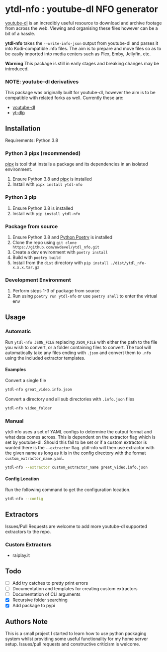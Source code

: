 # ytdl-nfo : youtube-dl NFO generator

[youtube-dl](https://github.com/ytdl-org/youtube-dl) is an incredibly useful resource to download and archive footage from across the web. Viewing and organising these files however can be a bit of a hassle.

**ytdl-nfo** takes the `--write-info-json` output from youtube-dl and parses it into Kodi-compatible .nfo files. The aim is to prepare and move files so as to be easily imported into media centers such as Plex, Emby, Jellyfin, etc. 

**Warning**
This package is still in early stages and breaking changes may be introduced.
### NOTE: youtube-dl derivatives
This package was originally built for youtube-dl, however the aim is to be compatible with related forks as well. Currently these are:
- [youtube-dl](https://github.com/ytdl-org/youtube-dl)
- [yt-dlp](https://github.com/yt-dlp/yt-dlp)


## Installation
Requirements: Python 3.8
### Python 3 pipx (recommended)
[pipx](https://github.com/pipxproject/pipx) is tool that installs a package and its dependencies in an isolated environment.

1. Ensure Python 3.8 and [pipx](https://github.com/pipxproject/pipx) is installed
2. Install with `pipx install ytdl-nfo`

### Python 3 pip
1. Ensure Python 3.8 is installed
2. Install with `pip install ytdl-nfo`

### Package from source
1. Ensure Python 3.8 and [Python Poetry](https://python-poetry.org/) is installed
2. Clone the repo using `git clone https://github.com/owdevel/ytdl_nfo.git`
3. Create a dev environment with `poetry install`
3. Build with `poetry build`
4. Install from the `dist` directory with `pip install ./dist/ytdl_nfo-x.x.x.tar.gz`

### Development Environment
1. Perform steps 1-3 of package from source
2. Run using `poetry run ytdl-nfo` or use `poetry shell` to enter the virtual env


## Usage
### Automatic
Run `ytdl-nfo JSON_FILE` replacing `JSON_FILE` with either the path to the file you wish to convert, or a folder containing files to convert. The tool will automatically take any files ending with `.json` and convert them to `.nfo` using the included extractor templates.

#### Examples
Convert a single file
```bash
ytdl-nfo great_video.info.json
```

Convert a directory and all sub directories with `.info.json` files
```bash
ytdl-nfo video_folder
```

### Manual
ytdl-nfo uses a set of YAML configs to determine the output format and what data comes across. This is dependent on the extractor flag which is set by youtube-dl. Should this fail to be set or if a custom extractor is wanted there is the `--extractor` flag. ytdl-nfo will then use extractor with the given name as long as it is in the config directory with the format `custom_extractor_name.yaml`.

```bash
ytdl-nfo --extractor custom_extractor_name great_video.info.json
```

#### Config Location
Run the following command to get the configuration location.
```bash
ytdl-nfo --config
```

## Extractors
Issues/Pull Requests are welcome to add more youtube-dl supported extractors to the repo.

### Custom Extractors
- raiplay.it

## Todo
- [ ] Add try catches to pretty print errors
- [ ] Documentation and templates for creating custom extractors
- [ ] Documentation of CLI arguments
- [x] Recursive folder searching
- [x] Add package to pypi

## Authors Note
This is a small project I started to learn how to use python packaging system whilst providing some useful functionality for my home server setup.
Issues/pull requests and constructive criticism is welcome.
